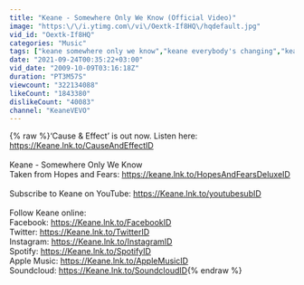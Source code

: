 ```yaml
---
title: "Keane - Somewhere Only We Know (Official Video)"
image: "https:\/\/i.ytimg.com\/vi\/Oextk-If8HQ\/hqdefault.jpg"
vid_id: "Oextk-If8HQ"
categories: "Music"
tags: ["keane somewhere only we know","keane everybody's changing","keane nothing in my way"]
date: "2021-09-24T00:35:22+03:00"
vid_date: "2009-10-09T03:16:18Z"
duration: "PT3M57S"
viewcount: "322134088"
likeCount: "1843380"
dislikeCount: "40083"
channel: "KeaneVEVO"
---
```

{% raw %}‘Cause &amp; Effect’ is out now. Listen here: <a rel="nofollow" target="blank" href="https://Keane.lnk.to/CauseAndEffectID">https://Keane.lnk.to/CauseAndEffectID</a><br /><br />Keane - Somewhere Only We Know <br />Taken from Hopes and Fears: <a rel="nofollow" target="blank" href="https://keane.lnk.to/HopesAndFearsDeluxeID">https://keane.lnk.to/HopesAndFearsDeluxeID</a> <br /><br />Subscribe to Keane on YouTube:  <a rel="nofollow" target="blank" href="https://Keane.lnk.to/youtubesubID">https://Keane.lnk.to/youtubesubID</a><br /><br />Follow Keane online:<br />Facebook: <a rel="nofollow" target="blank" href="https://Keane.lnk.to/FacebookID">https://Keane.lnk.to/FacebookID</a> <br />Twitter: <a rel="nofollow" target="blank" href="https://Keane.lnk.to/TwitterID">https://Keane.lnk.to/TwitterID</a><br />Instagram: <a rel="nofollow" target="blank" href="https://Keane.lnk.to/InstagramID">https://Keane.lnk.to/InstagramID</a><br />Spotify: <a rel="nofollow" target="blank" href="https://Keane.lnk.to/SpotifyID">https://Keane.lnk.to/SpotifyID</a><br />Apple Music: <a rel="nofollow" target="blank" href="https://Keane.lnk.to/AppleMusicID">https://Keane.lnk.to/AppleMusicID</a> <br />Soundcloud: <a rel="nofollow" target="blank" href="https://Keane.lnk.to/SoundcloudID">https://Keane.lnk.to/SoundcloudID</a>{% endraw %}
